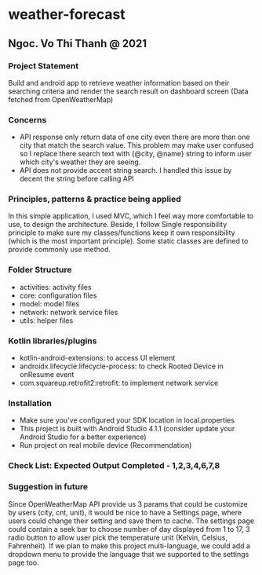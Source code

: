# weather-forecast
## Ngoc. Vo Thi Thanh @ 2021



### Project Statement
Build and android app to retrieve weather information based on their searching criteria and render the search result on dashboard screen (Data fetched from OpenWeatherMap)

### Concerns
- API response only return data of one city even there are more than one city that match the search value. This problem may make user confused so I replace there search text with 
{@city, @name} string to inform user which city's weather they are seeing.
- API does not provide accent string search. I handled this issue by decent the string before calling API

### Principles, patterns & practice being applied
In this simple application, I used MVC, which I feel way more comfortable to use, to design the architecture.
Beside, I follow Single responsibility principle to make sure my classes/functions keep it own responsibility (which is the most important principle).
Some static classes are defined to provide commonly use method.

### Folder Structure
  - activities: activity files
  - core: configuration files
  - model: model files
  - network: network service files
  - utils: helper files
 
### Kotlin libraries/plugins
  - kotlin-android-extensions: to access UI element 
  - androidx.lifecycle:lifecycle-process: to check Rooted Device in onResume event
  - com.squareup.retrofit2:retrofit: to implement network service
  
### Installation
  - Make sure you've configured your SDK location in local.properties
  - This project is built with Android Studio 4.1.1 (consider update your Android Studio for a better experience)
  - Run project on real mobile device (Recommendation)

### Check List: Expected Output Completed - 1,2,3,4,6,7,8  
 
### Suggestion in future
Since OpenWeatherMap API provide us 3 params that could be customize by users (city, cnt, unit), it would be nice to have a Settings page, where users could change their
setting and save them to cache. The settings page could contain a seek bar to choose number of day displayed from 1 to 17, 3 radio button to allow user pick the temperature unit
(Kelvin, Celsius, Fahrenheit). If we plan to make this project multi-language, we could add a dropdown menu to provide the language that we supported to the settings page too.
